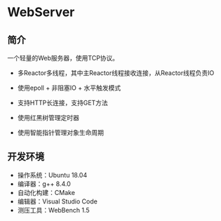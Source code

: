 # WebServer

## 简介

一个轻量的Web服务器，使用TCP协议。

* 多Reactor多线程，其中主Reactor线程接收连接，从Reactor线程负责IO

* 使用epoll + 非阻塞IO + 水平触发模式

* 支持HTTP长连接，支持GET方法

* 使用红黑树管理定时器

* 使用智能指针管理对象生命周期



## 开发环境

* 操作系统：Ubuntu 18.04
* 编译器：g++ 8.4.0
* 自动化构建：CMake
* 编辑器：Visual Studio Code
* 测压工具：WebBench 1.5